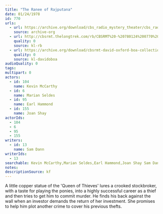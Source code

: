 ```yaml
---
title: "The Ranee of Rajputana"
date: 01/24/1978
id: 770
urls: 
  - url: https://archive.org/download/cbs_radio_mystery_theater/cbs_radio_mystery_theater-0751-0800.zip/cbs_radio_mystery_theater-0751-0800%2Fcbsrmt_0770_the_ranee_of_rajputana.mp3
    source: archive-org
  - url: http://cbsrmt.thelongtrek.com/rb/CBSRMT%20-%20780124%200770%20The%20Ranee%20of%20Rajputana_WLNH-FM_rb.mp3
    quality: 0
    source: kl-rb
  - url: https://archive.org/download/cbsrmt-david-oxford-boa-collection/CBSRMT-780124-0770-The-Ranee-of-Rajputana-(128-44)_WLNH-FM-{BoA}.mp3
    quality: 0
    source: kl-davidoboa
audioQuality: 0
tags: 
multipart: 0
actors:  
  - id: 104
    name: Kevin McCarthy  
  - id: 6
    name: Marian Seldes  
  - id: 95
    name: Earl Hammond  
  - id: 155
    name: Joan Shay
actorIds:  
  - 104  
  - 6  
  - 95  
  - 155
writers:  
  - id: 13
    name: Sam Dann
writerIds:  
  - 13
searchable: Kevin McCarthy,Marian Seldes,Earl Hammond,Joan Shay Sam Dann
notes: 
descriptionSource: kf
---
```

A little copper statue of the 'Queen of Thieves' lures a crooked stockbroker, with a taste for playing the ponies, into a highly successful career as a thief and then tries to get him to commit murder. He finds his back against the wall when an investor demands the return of her investment. She promises to help him plot another crime to cover his previous thefts.